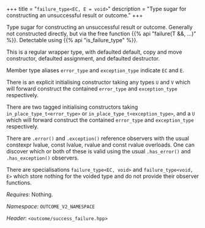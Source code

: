 +++
title = "`failure_type<EC, E = void>`"
description = "Type sugar for constructing an unsuccessful result or outcome."
+++

Type sugar for constructing an unsuccessful result or outcome. Generally not constructed directly, but via the free function {{% api "failure(T &&, ...)" %}}. Detectable using {{% api "is_failure_type<T>" %}}.

This is a regular wrapper type, with defaulted default, copy and move constructor, defaulted assignment, and defaulted destructor.

Member type aliases `error_type` and `exception_type` indicate `EC` and `E`.

There is an explicit initialising constructor taking any types `U` and `V` which will forward construct the contained `error_type` and `exception_type` respectively.

There are two tagged initialising constructors taking `in_place_type_t<error_type>` or `in_place_type_t<exception_type>`, and a `U` which will forward construct the contained `error_type` and `exception_type` respectively.

There are `.error()` and `.exception()` reference observers with the usual constexpr lvalue, const lvalue, rvalue and const rvalue overloads. One can discover which or both of these is valid using the usual `.has_error()` and `.has_exception()` observers.

There are specialisations `failure_type<EC, void>` and `failure_type<void, E>` which store nothing for the voided type and do not provide their observer functions.

*Requires*: Nothing.

*Namespace*: `OUTCOME_V2_NAMESPACE`

*Header*: `<outcome/success_failure.hpp>`
